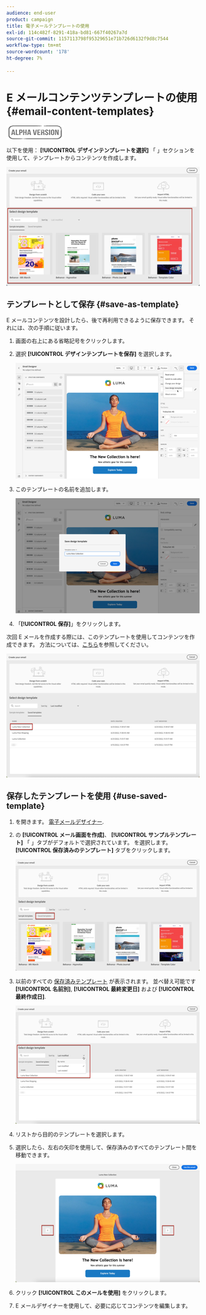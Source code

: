 ```yaml
---
audience: end-user
product: campaign
title: 電子メールテンプレートの使用
exl-id: 114c482f-8291-418a-bd81-667f40267a7d
source-git-commit: 1157113798f95329651e71b726d6132f9d8c7544
workflow-type: tm+mt
source-wordcount: '178'
ht-degree: 7%

---
```


# E メールコンテンツテンプレートの使用 {#email-content-templates}

![](../assets/do-not-localize/badge.png)

以下を使用： **[!UICONTROL デザインテンプレートを選択]** 「 」セクションを使用して、テンプレートからコンテンツを作成します。

![](assets/email_designer-templates.png)

## テンプレートとして保存 {#save-as-template}

E メールコンテンツを設計したら、後で再利用できるように保存できます。 それには、次の手順に従います。

1. 画面の右上にある省略記号をクリックします。

1. 選択 **[!UICONTROL デザインテンプレートを保存]** を選択します。

   ![](assets/email_designer-save-template.png)

1. このテンプレートの名前を追加します。

   ![](assets/email_designer-template-name.png)

1. 「**[!UICONTROL 保存]**」をクリックします。

次回 E メールを作成する際には、このテンプレートを使用してコンテンツを作成できます。 方法については、[こちら](#use-saved-template)を参照してください。

![](assets/email_designer-saved-template.png)

## 保存したテンプレートを使用 {#use-saved-template}

1. を開きます。 [電子メールデザイナー](create-email-content.md).

1. の **[!UICONTROL メール画面を作成]**、 **[!UICONTROL サンプルテンプレート]** 「 」タブがデフォルトで選択されています。 を選択します。 **[!UICONTROL 保存済みのテンプレート]** タブをクリックします。

   ![](assets/email_designer-saved-templates-tab.png)

1. 以前のすべての [保存済みテンプレート](#save-as-template) が表示されます。 並べ替え可能です **[!UICONTROL 名前別]**, **[!UICONTROL 最終変更日]** および **[!UICONTROL 最終作成日]**.

   ![](assets/email_designer-saved-templates.png)

1. リストから目的のテンプレートを選択します。

1. 選択したら、左右の矢印を使用して、保存済みのすべてのテンプレート間を移動できます。

   ![](assets/email_designer-saved-templates-navigate.png)

1. クリック **[!UICONTROL このメールを使用]** をクリックします。

1. E メールデザイナーを使用して、必要に応じてコンテンツを編集します。
